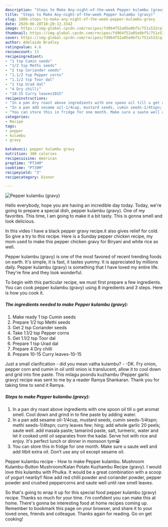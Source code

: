 ```yaml
---
description: "Steps to Make Any-night-of-the-week Pepper kulambu (gravy)"
title: "Steps to Make Any-night-of-the-week Pepper kulambu (gravy)"
slug: 1008-steps-to-make-any-night-of-the-week-pepper-kulambu-gravy
date: 2020-06-28T10:20:13.334Z
image: https://img-global.cpcdn.com/recipes/fd964f52a05e0bf5/751x532cq70/pepper-kulambu-gravy-recipe-main-photo.jpg
thumbnail: https://img-global.cpcdn.com/recipes/fd964f52a05e0bf5/751x532cq70/pepper-kulambu-gravy-recipe-main-photo.jpg
cover: https://img-global.cpcdn.com/recipes/fd964f52a05e0bf5/751x532cq70/pepper-kulambu-gravy-recipe-main-photo.jpg
author: Adelaide Bradley
ratingvalue: 4.6
reviewcount: 13
recipeingredient:
- "1 tsp Cumin seeds"
- "1/2 tsp Methi seeds"
- "2 tsp Coriander seeds"
- "1.1/2 tsp Pepper corns"
- "1.1/2 tsp Toor dal"
- "1 tsp Urad dal"
- "4 Dry chilli"
- "10-15 Curry leaves1015"
recipeinstructions:
- "In a pan dry roast above ingredients with one spoon oil till u get aromat smell. Cool down and grind in to fine paste by adding water."
- "In a pan add sesame oil-1/4cup, mustard seeds, cumin seeds-1/4tspn; methi seeds-1/4tspn; curry leaves few; hing; add whole garlic 20 peels; saute well. add masala paste; tamarind paste, salt, turmeric, water and let it cooked until oil separates from the kadai. Serve hot with rice and enjoy. It&#39;s perfect lunch or dinner in monsoon tym😀"
- "You can store this in fridge for one month. Make sure u saute well and add litbit extra oil. Don’t use any oil except sesame oil."
categories:
- Recipe
tags:
- pepper
- kulambu
- gravy

katakunci: pepper kulambu gravy 
nutrition: 300 calories
recipecuisine: American
preptime: "PT34M"
cooktime: "PT39M"
recipeyield: "3"
recipecategory: Dinner

---
```



![Pepper kulambu (gravy)](https://img-global.cpcdn.com/recipes/fd964f52a05e0bf5/751x532cq70/pepper-kulambu-gravy-recipe-main-photo.jpg)

Hello everybody, hope you are having an incredible day today. Today, we're going to prepare a special dish, pepper kulambu (gravy). One of my favorites. This time, I am going to make it a bit tasty. This is gonna smell and look delicious.

In this video I have a black pepper gravy recipe.it also gives relief for cold. So give a try to this recipe. Here is a Sunday pepper chicken recipe, my mom used to make this pepper chicken gravy for Biryani and white rice as well.

Pepper kulambu (gravy) is one of the most favored of recent trending foods on earth. It's simple, it is fast, it tastes yummy. It is appreciated by millions daily. Pepper kulambu (gravy) is something that I have loved my entire life. They're fine and they look wonderful.


To begin with this particular recipe, we must first prepare a few ingredients. You can cook pepper kulambu (gravy) using 8 ingredients and 3 steps. Here is how you cook it.

<!--inarticleads1-->

##### The ingredients needed to make Pepper kulambu (gravy):

1. Make ready 1 tsp Cumin seeds
1. Prepare 1/2 tsp Methi seeds
1. Get 2 tsp Coriander seeds
1. Take 1.1/2 tsp Pepper corns
1. Get 1.1/2 tsp Toor dal
1. Prepare 1 tsp Urad dal
1. Prepare 4 Dry chilli
1. Prepare 10-15 Curry leaves-10-15


Just a small clarification - did you mean vatha kulambu? - -DK. Fry onion, pepper corn and cumin in oil until onion is translucent, allow it to cool down and grid into fine paste. This milagu poondu kuzhambu (Pepper garlic gravy) recipe was sent to me by a reader Ramya Shankaran. Thank you for taking time to send it Ramya. 

<!--inarticleads2-->

##### Steps to make Pepper kulambu (gravy):

1. In a pan dry roast above ingredients with one spoon oil till u get aromat smell. Cool down and grind in to fine paste by adding water.
1. In a pan add sesame oil-1/4cup, mustard seeds, cumin seeds-1/4tspn; methi seeds-1/4tspn; curry leaves few; hing; add whole garlic 20 peels; saute well. add masala paste; tamarind paste, salt, turmeric, water and let it cooked until oil separates from the kadai. Serve hot with rice and enjoy. It&#39;s perfect lunch or dinner in monsoon tym😀
1. You can store this in fridge for one month. Make sure u saute well and add litbit extra oil. Don’t use any oil except sesame oil.


Pepper kulambu recipe - How to make Pepper kulambu. Mushroom Kulambu-Button Mushroom/Kalan Potato Kuzhambu Recipe (gravy). I would love this kulambu with Phulka. It would be a great combination with a scoop of yogurt nearby!! Now add red chilli powder and coriander powder, pepper powder and crushed peppercorns and saute well until raw smell leaves. 

So that's going to wrap it up for this special food pepper kulambu (gravy) recipe. Thanks so much for your time. I'm confident you can make this at home. There's gonna be interesting food at home recipes coming up. Remember to bookmark this page on your browser, and share it to your loved ones, friends and colleague. Thanks again for reading. Go on get cooking!

